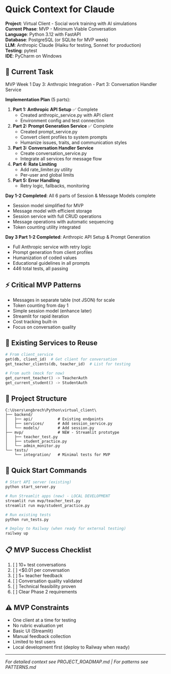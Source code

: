 # Quick Context for Claude

**Project**: Virtual Client - Social work training with AI simulations  
**Current Phase**: MVP - Minimum Viable Conversation  
**Language**: Python 3.12 with FastAPI  
**Database**: PostgreSQL (or SQLite for MVP week)  
**LLM**: Anthropic Claude (Haiku for testing, Sonnet for production)  
**Testing**: pytest  
**IDE**: PyCharm on Windows  

## 🎯 Current Task
MVP Week 1 Day 3: Anthropic Integration - Part 3: Conversation Handler Service

**Implementation Plan** (5 parts):
1. **Part 1: Anthropic API Setup** ✅ Complete
   - Created anthropic_service.py with API client
   - Environment config and test connection
2. **Part 2: Prompt Generation Service** ✅ Complete
   - Created prompt_service.py
   - Convert client profiles to system prompts
   - Humanize issues, traits, and communication styles
3. **Part 3: Conversation Handler Service**
   - Create conversation_service.py
   - Integrate all services for message flow
4. **Part 4: Rate Limiting**
   - Add rate_limiter.py utility
   - Per-user and global limits
5. **Part 5: Error Handling**
   - Retry logic, fallbacks, monitoring

**Day 1-2 Completed**: All 6 parts of Session & Message Models complete
- Session model simplified for MVP
- Message model with efficient storage
- Session service with full CRUD operations
- Message operations with automatic sequencing
- Token counting utility integrated

**Day 3 Part 1-2 Completed**: Anthropic API Setup & Prompt Generation
- Full Anthropic service with retry logic
- Prompt generation from client profiles
- Humanization of coded values
- Educational guidelines in all prompts
- 446 total tests, all passing

## ⚡ Critical MVP Patterns
- Messages in separate table (not JSON) for scale
- Token counting from day 1
- Simple session model (enhance later)
- Streamlit for rapid iteration
- Cost tracking built-in
- Focus on conversation quality

## 🔑 Existing Services to Reuse
```python
# From client_service
get(db, client_id)  # Get client for conversation
get_teacher_clients(db, teacher_id)  # List for testing

# From auth (mock for now)
get_current_teacher() -> TeacherAuth
get_current_student() -> StudentAuth
```

## 📁 Project Structure
```
C:\Users\engbrech\Python\virtual_client\
├── backend/
│   ├── api/           # Existing endpoints
│   ├── services/      # Add session_service.py
│   └── models/        # Add session.py
├── mvp/               # NEW - Streamlit prototype
│   ├── teacher_test.py
│   ├── student_practice.py
│   └── admin_monitor.py
└── tests/
    └── integration/   # Minimal tests for MVP
```

## 🚀 Quick Start Commands
```bash
# Start API server (existing)
python start_server.py

# Run Streamlit apps (new) - LOCAL DEVELOPMENT
streamlit run mvp/teacher_test.py
streamlit run mvp/student_practice.py

# Run existing tests
python run_tests.py

# Deploy to Railway (when ready for external testing)
railway up
```

## 📋 MVP Success Checklist
1. [ ] 10+ test conversations
2. [ ] <$0.01 per conversation
3. [ ] 5+ teacher feedback
4. [ ] Conversation quality validated
5. [ ] Technical feasibility proven
6. [ ] Clear Phase 2 requirements

## ⚠️ MVP Constraints
- One client at a time for testing
- No rubric evaluation yet
- Basic UI (Streamlit)
- Manual feedback collection
- Limited to test users
- Local development first (deploy to Railway when ready)

---
*For detailed context see PROJECT_ROADMAP.md | For patterns see PATTERNS.md*